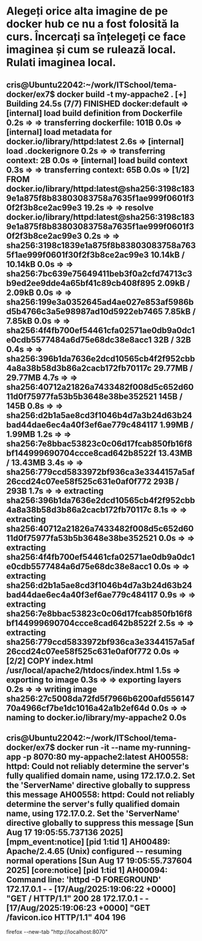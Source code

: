 # Alegeți orice alta imagine de pe docker hub ce nu a fost folosită la curs. Încercați sa înțelegeți ce face imaginea și cum se rulează local. Rulati imaginea local. 

cris@Ubuntu22042:~/work/ITSchool/tema-docker/ex7$ docker build -t my-appache2 .
[+] Building 24.5s (7/7) FINISHED                                                                                                                                       docker:default
 => [internal] load build definition from Dockerfile                                                                                                                              0.2s
 => => transferring dockerfile: 101B                                                                                                                                              0.0s
 => [internal] load metadata for docker.io/library/httpd:latest                                                                                                                   2.6s
 => [internal] load .dockerignore                                                                                                                                                 0.2s
 => => transferring context: 2B                                                                                                                                                   0.0s
 => [internal] load build context                                                                                                                                                 0.3s
 => => transferring context: 65B                                                                                                                                                  0.0s
 => [1/2] FROM docker.io/library/httpd:latest@sha256:3198c1839e1a875f8b83803083758a7635f1ae999f0601f30f2f3b8ce2ac99e3                                                            19.2s
 => => resolve docker.io/library/httpd:latest@sha256:3198c1839e1a875f8b83803083758a7635f1ae999f0601f30f2f3b8ce2ac99e3                                                             0.2s
 => => sha256:3198c1839e1a875f8b83803083758a7635f1ae999f0601f30f2f3b8ce2ac99e3 10.14kB / 10.14kB                                                                                  0.0s
 => => sha256:7bc639e75649411beb3f0a2cfd74713c3b9ed2ee9dde4a65bf41c89cb408f895 2.09kB / 2.09kB                                                                                    0.0s
 => => sha256:199e3a0352645ad4ae027e853af5986bd5b4766c3a5e98987ad10d5922eb7465 7.85kB / 7.85kB                                                                                    0.0s
 => => sha256:4f4fb700ef54461cfa02571ae0db9a0dc1e0cdb5577484a6d75e68dc38e8acc1 32B / 32B                                                                                          0.4s
 => => sha256:396b1da7636e2dcd10565cb4f2f952cbb4a8a38b58d3b86a2cacb172fb70117c 29.77MB / 29.77MB                                                                                  4.7s
 => => sha256:40712a21826a7433482f008d5c652d6011d0f75977fa53b5b3648e38be352521 145B / 145B                                                                                        0.8s
 => => sha256:d2b1a5ae8cd3f1046b4d7a3b24d63b24bad44dae6ec4a40f3ef6ae779c484117 1.99MB / 1.99MB                                                                                    1.2s
 => => sha256:7e8bbac53823c0c06d17fcab850fb16f8bf144999690704ccce8cad642b8522f 13.43MB / 13.43MB                                                                                  3.4s
 => => sha256:779ccd5833972bf936ca3e3344157a5af26ccd24c07ee58f525c631e0af0f772 293B / 293B                                                                                        1.7s
 => => extracting sha256:396b1da7636e2dcd10565cb4f2f952cbb4a8a38b58d3b86a2cacb172fb70117c                                                                                         8.1s
 => => extracting sha256:40712a21826a7433482f008d5c652d6011d0f75977fa53b5b3648e38be352521                                                                                         0.0s
 => => extracting sha256:4f4fb700ef54461cfa02571ae0db9a0dc1e0cdb5577484a6d75e68dc38e8acc1                                                                                         0.0s
 => => extracting sha256:d2b1a5ae8cd3f1046b4d7a3b24d63b24bad44dae6ec4a40f3ef6ae779c484117                                                                                         0.9s
 => => extracting sha256:7e8bbac53823c0c06d17fcab850fb16f8bf144999690704ccce8cad642b8522f                                                                                         2.5s
 => => extracting sha256:779ccd5833972bf936ca3e3344157a5af26ccd24c07ee58f525c631e0af0f772                                                                                         0.0s
 => [2/2] COPY index.html /usr/local/apache2/htdocs/index.html                                                                                                                    1.5s
 => exporting to image                                                                                                                                                            0.3s
 => => exporting layers                                                                                                                                                           0.2s
 => => writing image sha256:27c5008da72fd5f7966b6200afd55614770a4966cf7be1dc1016a42a1b2ef64d                                                                                      0.0s
 => => naming to docker.io/library/my-appache2                                                                                                                                    0.0s
--------------------------------------------------------------------------------------------------------------------------------------------------
cris@Ubuntu22042:~/work/ITSchool/tema-docker/ex7$ docker run -it --name my-running-app -p 8070:80 my-appache2:latest 
AH00558: httpd: Could not reliably determine the server's fully qualified domain name, using 172.17.0.2. Set the 'ServerName' directive globally to suppress this message
AH00558: httpd: Could not reliably determine the server's fully qualified domain name, using 172.17.0.2. Set the 'ServerName' directive globally to suppress this message
[Sun Aug 17 19:05:55.737136 2025] [mpm_event:notice] [pid 1:tid 1] AH00489: Apache/2.4.65 (Unix) configured -- resuming normal operations
[Sun Aug 17 19:05:55.737604 2025] [core:notice] [pid 1:tid 1] AH00094: Command line: 'httpd -D FOREGROUND'
172.17.0.1 - - [17/Aug/2025:19:06:22 +0000] "GET / HTTP/1.1" 200 28
172.17.0.1 - - [17/Aug/2025:19:06:23 +0000] "GET /favicon.ico HTTP/1.1" 404 196
--------------------------------------------------------------------------------------------------------------------------------------------------------
firefox --new-tab "http://localhost:8070"